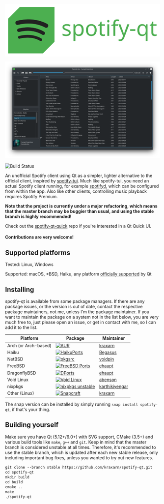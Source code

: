 <p align="center">
    <img src=".github/img/logo.svg"/>
</p>

![spotify-qt with breeze dark](.github/img/spotify-qt.png)

![Build Status](https://github.com/kraxarn/spotify-qt/workflows/CMake/badge.svg)

An unofficial Spotify client using Qt as a simpler, lighter alternative to the official client,
inspired by [spotify-tui](https://github.com/Rigellute/spotify-tui). Much like spotify-tui, you need
an actual Spotify client running, for example [spotifyd](https://github.com/Spotifyd/spotifyd),
which can be configured from within the app. Also like other clients, controlling music playback
requires Spotify Premium.

**Note that the project is currently under a major refactoring, which means that the master branch
may be buggier than usual, and using the stable branch is highly recommended!**

Check out the [spotify-qt-quick](https://github.com/kraxarn/spotify-qt-quick) repo if you're
interested in a Qt Quick UI.

#### Contributions are very welcome!

## Supported platforms

Tested: Linux, Windows

Supported: macOS, *BSD, Haiku, any
platform [officially supported](https://en.wikipedia.org/wiki/List_of_platforms_supported_by_Qt) by
Qt

## Installing

spotify-qt is available from some package managers. If there are any package issues, or the version
is out of date, contact the respective package maintainers, not me, unless I'm the package
maintainer. If you want to maintain the package on a system not in the list below, you are very much
free to, just please open an issue, or get in contact with me, so I can add it to the list.

| Platform | Package | Maintainer |
| -------- | ------- | ---------- |
| Arch (or Arch-based) | [![AUR](https://repology.org/badge/version-for-repo/aur/spotify-qt.svg?header=AUR)](https://aur.archlinux.org/packages/spotify-qt) | [kraxarn](https://github.com/kraxarn) |
| Haiku | [![HaikuPorts](https://repology.org/badge/version-for-repo/haikuports_master/spotify-qt.svg?header=HaikuPorts)](https://github.com/haikuports/haikuports/tree/master/media-sound/spotify_qt) | [Begasus](https://github.com/Begasus) |
| NetBSD | [![pkgsrc](https://repology.org/badge/version-for-repo/pkgsrc_current/spotify-qt.svg?header=pkgsrc)](https://pkgsrc.se/audio/spotify-qt) | [voidpin](https://github.com/voidpin) |
| FreeBSD | [![FreeBSD Ports](https://repology.org/badge/version-for-repo/freebsd/spotify-qt.svg?header=FreeBSD%20Ports)](https://www.freshports.org/audio/spotify-qt) | [ehaupt](https://github.com/ehaupt) |
| DragonflyBSD | [![DPorts](https://repology.org/badge/version-for-repo/dports/spotify-qt.svg?header=DPorts)](https://github.com/DragonFlyBSD/DPorts/blob/master/audio/spotify-qt/Makefile) | [ehaupt](https://github.com/ehaupt) |
| Void Linux | [![Void Linux](https://repology.org/badge/version-for-repo/void_x86_64/spotify-qt.svg?header=Void%20Linux)](https://github.com/void-linux/void-packages/blob/master/srcpkgs/spotify-qt/template) | [abenson](https://github.com/abenson) |
| nixpkgs | [![nixpkgs unstable](https://repology.org/badge/version-for-repo/nix_unstable/spotify-qt.svg?header=nixpkgs%20unstable)](https://github.com/NixOS/nixpkgs/blob/master/pkgs/applications/audio/spotify-qt/default.nix) | [karthikiyengar](https://github.com/karthikiyengar)
| Other (Linux) | [![Snapcraft](https://snapcraft.io//spotify-qt/badge.svg)](https://snapcraft.io/spotify-qt) | [kraxarn](https://github.com/kraxarn) |

The snap version can be installed by simply running  `snap install spotify-qt`, 
if that's your thing.

## Building yourself

Make sure you have Qt (5.12+/6.0+) with SVG support, CMake (3.5+) and various build tools like
`make`, `g++` and `git`. Keep in mind that the master branch is considered unstable at all times.
Therefore, it's recommended to use the stable branch, which is updated after each new stable
release, only including important bug fixes, unless you wanted to try out new features.

```
git clone --branch stable https://github.com/kraxarn/spotify-qt.git
cd spotify-qt
mkdir build
cd build
cmake ..
make
./spotify-qt
```